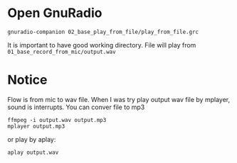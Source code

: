 # Open GnuRadio

```
gnuradio-companion 02_base_play_from_file/play_from_file.grc
```
It is important to have good working directory. File will play from `01_base_record_from_mic/output.wav`


# Notice

Flow is from mic to wav file. When I was try play output wav file by mplayer, sound is interrupts. You can conver file to mp3 

```
ffmpeg -i output.wav output.mp3
mplayer output.mp3
```

or play by aplay:

```
aplay output.wav
```
